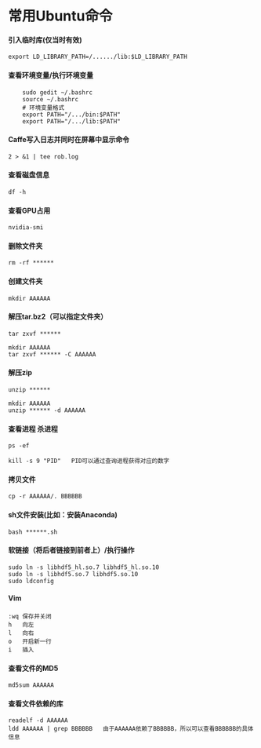 # 常用Ubuntu命令

#### 引入临时库(仅当时有效)
	export LD_LIBRARY_PATH=/....../lib:$LD_LIBRARY_PATH

#### 查看环境变量/执行环境变量
		sudo gedit ~/.bashrc
		source ~/.bashrc
		# 环境变量格式
		export PATH="/.../bin:$PATH"
		export PATH="/.../lib:$PATH"

#### Caffe写入日志并同时在屏幕中显示命令
	2 > &1 | tee rob.log

#### 查看磁盘信息
	df -h

#### 查看GPU占用
	nvidia-smi

#### 删除文件夹
	rm -rf ******

#### 创建文件夹
	mkdir AAAAAA

#### 解压tar.bz2（可以指定文件夹）
	tar zxvf ******

	mkdir AAAAAA
	tar zxvf ****** -C AAAAAA

#### 解压zip
	unzip ******

	mkdir AAAAAA
	unzip ****** -d AAAAAA

#### 查看进程 杀进程
	ps -ef

	kill -s 9 "PID"   PID可以通过查询进程获得对应的数字

#### 拷贝文件
	cp -r AAAAAA/. BBBBBB 

#### sh文件安装(比如：安装Anaconda)
	bash ******.sh

#### 软链接（将后者链接到前者上）/执行操作
	sudo ln -s libhdf5_hl.so.7 libhdf5_hl.so.10
	sudo ln -s libhdf5.so.7 libhdf5.so.10
	sudo ldconfig

#### Vim
	:wq	保存并关闭
	h 	向左
	l	向右
	o	开启新一行
	i	插入

#### 查看文件的MD5
	md5sum AAAAAA

#### 查看文件依赖的库
	readelf -d AAAAAA
	ldd AAAAAA | grep BBBBBB   由于AAAAAA依赖了BBBBBB，所以可以查看BBBBBB的具体信息 